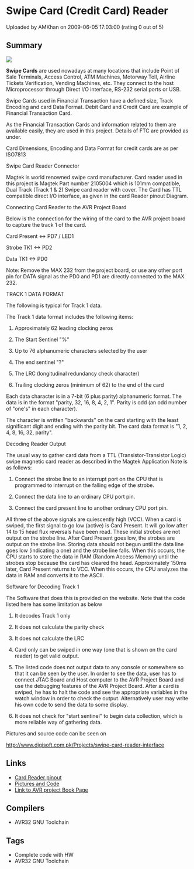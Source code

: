 # Swipe Card (Credit Card) Reader

Uploaded by AMKhan on 2009-06-05 17:03:00 (rating 0 out of 5)

## Summary

![](http://www.digisoft.com.pk/Projects/swipe-card-reader-interface/image002.gif)


**Swipe Cards** are used nowadays at many locations that include Point of Sale Terminals, Access Control, ATM Machines, Motorway Toll, Airline Tickets Verification, Vending Machines, etc. They connect to the host Microprocessor through Direct I/O interface, RS-232 serial ports or USB.


Swipe Cards used in Financial Transaction have a defined size, Track Encoding and card Data Format. Debit Card and Credit Card are example of Financial Transaction Card.


As the Financial Transaction Cards and information related to them are available easily, they are used in this project. Details of FTC are provided as under.


Card Dimensions, Encoding and Data Format for credit cards are as per ISO7813


Swipe Card Reader Connector


Magtek is world renowned swipe card manufacturer. Card reader used in this project is Magtek Part number 2105004 which is 101mm compatible, Dual Track (Track 1 & 2) Swipe card reader with cover. The Card has TTL compatible direct I/O interface, as given in the card Reader pinout Diagram.


Connecting Card Reader to the AVR Project Board


Below is the connection for the wiring of the card to the AVR project board to capture the track 1 of the card.


Card Present <-> PD7 / LED1  

Strobe TK1 <-> PD2  

Data TK1 <-> PD0


Note: Remove the MAX 232 from the project board, or use any other port pin for DATA signal as the PD0 and PD1 are directly connected to the MAX 232.


TRACK 1 DATA FORMAT


The following is typical for Track 1 data.


The Track 1 data format includes the following items:


1. Approximately 62 leading clocking zeros  

2. The Start Sentinel "%"  

3. Up to 76 alphanumeric characters selected by the user  

4. The end sentinel "?"  

5. The LRC (longitudinal redundancy check character)  

6. Trailing clocking zeros (minimum of 62) to the end of the card


Each data character is in a 7-bit (6 plus parity) alphanumeric format. The data is in the format "parity, 32, 16, 8, 4, 2, 1". Parity is odd (an odd number of "one's" in each character).


The character is written "backwards" on the card starting with the least significant digit and ending with the parity bit. The card data format is "1, 2, 4, 8, 16, 32, parity".


Decoding Reader Output


The usual way to gather card data from a TTL (Transistor-Transistor Logic) swipe magnetic card reader as described in the Magtek Application Note is as follows:


1. Connect the strobe line to an interrupt port on the CPU that is programmed to interrupt on the falling edge of the strobe.  

2. Connect the data line to an ordinary CPU port pin.  

3. Connect the card present line to another ordinary CPU port pin.


All three of the above signals are quiescently high (VCC). When a card is swiped, the first signal to go low (active) is Card Present. It will go low after 14 to 15 head flux reversals have been read. These initial strobes are not output on the strobe line. After Card Present goes low, the strobes are output on the strobe line. Storing data should not begun until the data line goes low (indicating a one) and the strobe line falls. When this occurs, the CPU starts to store the data in RAM (Random Access Memory) until the strobes stop because the card has cleared the head. Approximately 150ms later, Card Present returns to VCC. When this occurs, the CPU analyzes the data in RAM and converts it to the ASCII.


Software for Decoding Track 1


The Software that does this is provided on the website. Note that the code listed here has some limitation as below


1. It decodes Track 1 only  

2. It does not calculate the parity check  

3. It does not calculate the LRC  

4. Card only can be swiped in one way (one that is shown on the card reader) to get valid output.  

5. The listed code does not output data to any console or somewhere so that it can be seen by the user. In order to see the data, user has to connect JTAG Board and Host computer to the AVR Project Board and use the debugging features of the AVR Project Board. After a card is swiped, he has to halt the code and see the appropriate variables in the watch window in order to check the output. Alternatively user may write his own code to send the data to some display.  

6. It does not check for "start sentinel" to begin data collection, which is more reliable way of gathering data.


Pictures and source code can be seen on  

<http://www.digisoft.com.pk/Projects/swipe-card-reader-interface>

## Links

- [Card Reader pinout](http://www.digisoft.com.pk/Projects/swipe-card-reader-interface/image010.gif)
- [Pictures and Code](http://www.digisoft.com.pk/Projects/swipe-card-reader-interface)
- [Link to AVR project Book Page](http://www.digisoft.com.pk/products/avr-project-book)

## Compilers

- AVR32 GNU Toolchain

## Tags

- Complete code with HW
- AVR32 GNU Toolchain
